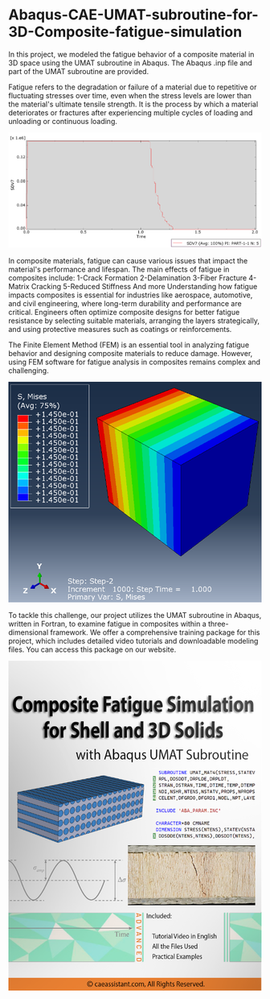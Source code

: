 # Abaqus-CAE-UMAT-subroutine-for-3D-Composite-fatigue-simulation
In this project, we modeled the fatigue behavior of a composite material in 3D space using the UMAT subroutine in Abaqus. The Abaqus .inp file and part of the UMAT subroutine are provided.

Fatigue refers to the degradation or failure of a material due to repetitive or fluctuating stresses over time, even when the stress levels are lower than the material's ultimate tensile strength. It is the process by which a material deteriorates or fractures after experiencing multiple cycles of loading and unloading or continuous loading.

<p align="center">
  <img width="750" src="Figures/1.png">
</p>

In composite materials, fatigue can cause various issues that impact the material's performance and lifespan. The main effects of fatigue in composites include:
1-Crack Formation
2-Delamination
3-Fiber Fracture
4-Matrix Cracking
5-Reduced Stiffness
And more
Understanding how fatigue impacts composites is essential for industries like aerospace, automotive, and civil engineering, where long-term durability and performance are critical. Engineers often optimize composite designs for better fatigue resistance by selecting suitable materials, arranging the layers strategically, and using protective measures such as coatings or reinforcements.

The Finite Element Method (FEM) is an essential tool in analyzing fatigue behavior and designing composite materials to reduce damage. However, using FEM software for fatigue analysis in composites remains complex and challenging.

<p align="center">
  <img width="750" src="Figures/2.png">
</p>


To tackle this challenge, our project utilizes the UMAT subroutine in Abaqus, written in Fortran, to examine fatigue in composites within a three-dimensional framework. We offer a comprehensive training package for this project, which includes detailed video tutorials and downloadable modeling files. You can access this package on our website.

<p align="center">
  <img width="750" src="Figures/3.png">
</p>


